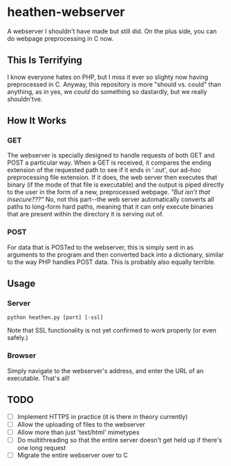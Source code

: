 # heathen-webserver
A webserver I shouldn't have made but still did. On the plus side,
you can do webpage preprocessing in C now.
## This Is Terrifying
I know everyone hates on PHP, but I miss it ever so slighty now having
preprocessed in C. Anyway, this repository is more "should vs. could" than
anything, as in yes, we *could* do something so dastardly, but we really
shouldn'tve.

## How It Works
### GET
The webserver is specially designed to handle requests of both GET and POST a
particular way. When a GET is received, it compares the ending extension of the
requested path to see if it ends in '.out', our ad-hoc preprocessing file
extension. If it does, the web server then executes that binary (if the mode
of that file is executable) and the output is piped directly to the user in 
the form of a new, preprocessed webpage. *"But isn't that insecure???"* No, not
this part--the web server automatically converts all paths to long-form hard
paths, meaning that it can only execute binaries that are present within the
directory it is serving out of.
### POST
For data that is POSTed to the webserver, this is simply sent in as arguments
to the program and then converted back into a dictionary, similar to the way
PHP handles POST data. This is probably also equally terrible.

## Usage
### Server
`python heathen.py [port] [-ssl]`

Note that SSL functionality is not yet confirmed to work properly (or even 
safely.)

### Browser
Simply navigate to the webserver's address, and enter the URL of an executable. 
That's all!

## TODO

- [ ] Implement HTTPS in practice (it is there in theory currently)
- [ ] Allow the uploading of files to the webserver
- [ ] Allow more than just 'text/html' mimetypes
- [ ] Do multithreading so that the entire server doesn't get held up if there's
      one long request
- [ ] Migrate the entire webserver over to C
